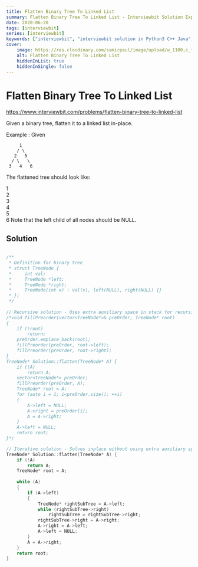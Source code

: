 ```yaml
---
title: Flatten Binary Tree To Linked List
summary: Flatten Binary Tree To Linked List - Interviewbit Solution Explained
date: 2020-06-20
tags: [interviewbit]
series: [interviewbit]
keywords: ["interviewbit", "interviewbit solution in Python3 C++ Java", "Flatten Binary Tree To Linked List Solution Explained"]
cover:
    image: https://res.cloudinary.com/samirpaul/image/upload/w_1100,c_fit,co_rgb:FFFFFF,l_text:Arial_75_bold:Flatten Binary Tree To Linked List - Solution Explained/problem-solving.webp
    alt: Flatten Binary Tree To Linked List
    hiddenInList: true
    hiddenInSingle: false
---
```


# Flatten Binary Tree To Linked List

https://www.interviewbit.com/problems/flatten-binary-tree-to-linked-list


Given a binary tree, flatten it to a linked list in-place.

Example :
Given


         1
        / \
       2   5
      / \   \
     3   4   6
The flattened tree should look like:

   1
    \
     2
      \
       3
        \
         4
          \
           5
            \
             6
Note that the left child of all nodes should be NULL.

## Solution

```cpp

/**
 * Definition for binary tree
 * struct TreeNode {
 *     int val;
 *     TreeNode *left;
 *     TreeNode *right;
 *     TreeNode(int x) : val(x), left(NULL), right(NULL) {}
 * };
 */
 
// Recursive solution - Uses extra auxiliary space in stack for recursive calls.
/*void fillPreorder(vector<TreeNode*>& preOrder, TreeNode* root)
{
    if (!root)
        return;
    preOrder.emplace_back(root);
    fillPreorder(preOrder, root->left);
    fillPreorder(preOrder, root->right);
}
TreeNode* Solution::flatten(TreeNode* A) {
    if (!A)
        return A;
    vector<TreeNode*> preOrder;
    fillPreorder(preOrder, A);
    TreeNode* root = A;
    for (auto i = 1; i<preOrder.size(); ++i)
    {
        A->left = NULL;
        A->right = preOrder[i];
        A = A->right;
    }
    A->left = NULL;
    return root;
}*/

// Iterative solution - Solves inplace without using extra auxiliary space for recursion.
TreeNode* Solution::flatten(TreeNode* A) {
    if (!A)
        return A;
    TreeNode* root = A;
    
    while (A)
    {
        if (A->left)
        {
            TreeNode* rightSubTree = A->left;
            while (rightSubTree->right)
                rightSubTree = rightSubTree->right;
            rightSubTree->right = A->right;
            A->right = A->left;
            A->left = NULL;
        }
        A = A->right;
    }
    return root;
}
```